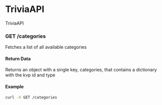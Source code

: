 # TriviaAPI
TriviaAPI

### GET /categories
  Fetches a list of all available categories
#### Return Data
  Returns an object with a single key, categories, that contains a dictionary with the kvp id and type
#### Example
  ```sh
  curl -X GET /categories
  ```
